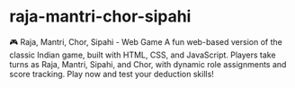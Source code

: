 # raja-mantri-chor-sipahi
🎮 Raja, Mantri, Chor, Sipahi - Web Game  A fun web-based version of the classic Indian game, built with HTML, CSS, and JavaScript. Players take turns as Raja, Mantri, Sipahi, and Chor, with dynamic role assignments and score tracking. Play now and test your deduction skills!
